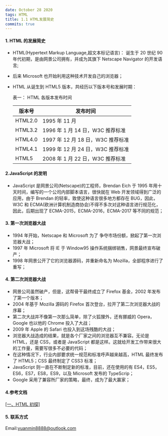 ```yaml
---
date: October 28 2020
tags: HTML
title: 1.1 HTML发展简史
commits: true
---
```


#### 1. HTML 的发展简史

- HTML(Hypertext Markup Language,超文本标记语言)： 诞生于 20 世纪 90 年代初期，是由网景公司拥有，并成为其旗下 Netscape Navigator 的开发语言;

- 后来 Microsoft 也开始利用这种技术开发自己的浏览器；

- HTML 从诞生到 HTML5 版本，共经历以下版本号和发展时期：

  表一： HTML 各版本发布时间

  | 版本号  | 发布时间                          |
  | ------- | --------------------------------- |
  | HTML2.0 | 1995 年 11 月                     |
  | HTML3.2 | 1996 年 1 月 14 日，W3C 推荐标准  |
  | HTML4.0 | 1997 年 12 月 18 日，W3C 推荐标准 |
  | HTML4.1 | 1999 年 12 月 24 日，W3C 推荐标准 |
  | HTML5   | 2008 年 1 月 22 日，W3C 推荐标准  |

#### 2.JavaScript 的发明

- JavaScript 是网景公司(Netscape)的工程师，Brendan Eich 于 1995 年用十天时间，编写的一个公司内部脚本语言，很快就在 Web 开发领域得到广泛的应用，由于 Brendan 的轻率，致使这种语言很多地方都存在 BUG，因此，W3C 和 ECMA(欧洲计算机制造商协会)不得不多次对这种语言进行规范化，因此，后期出现了 ECMA-2015，ECMA-2016，ECMA-2017 等不同的规范；

#### 3. 第一次浏览器大战

- 1994 年开始，Netscape 和 Microsoft 为了 争夺市场份额，掀起了第一次浏览器大战；
- 1997 年 Microsoft 将 IE 于 Window95 操作系统捆绑销售，网景最终宣布破产；
- 1998 年网景公开了它的浏览器源码，并重新命名为 Mozilla，全部程序进行了重写；

#### 4. 第二次浏览器大战

- 网景公司虽然破产，但是，这帮骨干最终成立了 Firefox 基金，2002 年发布了第一个版本；
- 2004 年基于 Mozilla 源码的 Firefox 首次登台，拉开了第二次浏览器大战的序幕；
- 第二次大战并不像第一次那么简单，除了火狐狸外，还有挪威的 Opera，Google 也以他的 Chrome 投入了大战；
- 2009 年 Apple 的 Safari 也投入到这场残酷的大战；
- 浏览器大战造成的结果，就是各个厂家之间的浏览器互不兼容。无论是 HTML，还是 CSS，或者是 JavaScript 都是这样。这就给开发工作带来很大的工作量，需要写很多不必要的代码；
- 在这种情况下，行业内部要求统一规范和标准呼声越来越高，HTML 最终发布了 HTML5；CSS 最终制定了 CSS3 标准；
- JavaScript 则一直在不断制定新的标准，目前，还在使用的有 ES4，ES5，ES6，ES7，ES8，ES9，以及 Microsoft 发布的 TypeScrip；
- Google 采用了兼容所厂家的策略，最终，成为了最大赢家；

#### 4.参考文档

[[一、HTML 初探]](https://web-dolphin.github.io/2020/10/28/HTML/Tutorial/%E4%B8%80%E3%80%81HTML%20%E5%88%9D%E6%8E%A2/)

#### 5. 联系方式

Email:yuanmin8888@outlook.com
